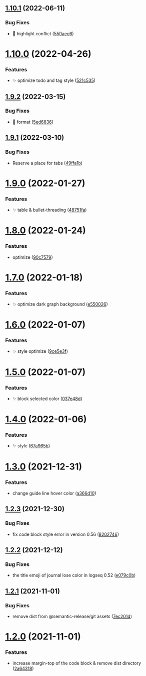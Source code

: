 ## [1.10.1](https://github.com/haydenull/logseq-woz-theme/compare/v1.10.0...v1.10.1) (2022-06-11)


### Bug Fixes

* 🐛 highlight conflict ([550aec6](https://github.com/haydenull/logseq-woz-theme/commit/550aec6e250dc0797b07714854c793e54739915e))

# [1.10.0](https://github.com/haydenull/logseq-woz-theme/compare/v1.9.2...v1.10.0) (2022-04-26)


### Features

* ✨ optimize todo and tag style ([521c535](https://github.com/haydenull/logseq-woz-theme/commit/521c5350bee9ce4873b7344938cf9f704ad11748))

## [1.9.2](https://github.com/haydenull/logseq-woz-theme/compare/v1.9.1...v1.9.2) (2022-03-15)


### Bug Fixes

* 🎨 format ([5ed6836](https://github.com/haydenull/logseq-woz-theme/commit/5ed68365309a628e523c9528ba1a550ee16d362e))

## [1.9.1](https://github.com/haydenull/logseq-woz-theme/compare/v1.9.0...v1.9.1) (2022-03-10)


### Bug Fixes

* Reserve a place for tabs ([49ffa1b](https://github.com/haydenull/logseq-woz-theme/commit/49ffa1b40df6779faaad6bbe5fc15241cbc9d7fa))

# [1.9.0](https://github.com/haydenull/logseq-woz-theme/compare/v1.8.0...v1.9.0) (2022-01-27)


### Features

* ✨ table & bullet-threading ([48751fa](https://github.com/haydenull/logseq-woz-theme/commit/48751fa8c9bd27483658e1fcd1f8c894781c452c))

# [1.8.0](https://github.com/haydenull/logseq-woz-theme/compare/v1.7.0...v1.8.0) (2022-01-24)


### Features

* optimize ([90c7579](https://github.com/haydenull/logseq-woz-theme/commit/90c75794ab408aae8e932ed996be524beffd7d6a))

# [1.7.0](https://github.com/haydenull/logseq-woz-theme/compare/v1.6.0...v1.7.0) (2022-01-18)


### Features

* ✨ optimize dark graph background ([e550026](https://github.com/haydenull/logseq-woz-theme/commit/e550026c96d6b431e0bd644f758db3f435abed0d))

# [1.6.0](https://github.com/haydenull/logseq-woz-theme/compare/v1.5.0...v1.6.0) (2022-01-07)


### Features

* ✨ style optimize ([9ce5e3f](https://github.com/haydenull/logseq-woz-theme/commit/9ce5e3fb56a6356107362c04e451b280bbcb1edb))

# [1.5.0](https://github.com/haydenull/logseq-woz-theme/compare/v1.4.0...v1.5.0) (2022-01-07)


### Features

* ✨ block selected color ([037e48d](https://github.com/haydenull/logseq-woz-theme/commit/037e48d1694fc72f75ee2886d085076a42847a50))

# [1.4.0](https://github.com/haydenull/logseq-woz-theme/compare/v1.3.0...v1.4.0) (2022-01-06)


### Features

* ✨ style ([67a965b](https://github.com/haydenull/logseq-woz-theme/commit/67a965b17f31b911ee7b9b641b9b07267b7a00b1))

# [1.3.0](https://github.com/haydenull/logseq-woz-theme/compare/v1.2.3...v1.3.0) (2021-12-31)


### Features

* change guide line hover color ([a366d10](https://github.com/haydenull/logseq-woz-theme/commit/a366d10c911d5718119ee1fb7e622197d0ad4e99))

## [1.2.3](https://github.com/haydenull/logseq-woz-theme/compare/v1.2.2...v1.2.3) (2021-12-30)


### Bug Fixes

* fix code block style error in version 0.56 ([8202746](https://github.com/haydenull/logseq-woz-theme/commit/8202746c197234d02a60f810513cf6d242f970cf))

## [1.2.2](https://github.com/haydenull/logseq-woz-theme/compare/v1.2.1...v1.2.2) (2021-12-12)


### Bug Fixes

* the title emoji of journal lose color in logseq 0.52 ([e079c0b](https://github.com/haydenull/logseq-woz-theme/commit/e079c0b78b53678243a8a37b33e610558311cf3f))

## [1.2.1](https://github.com/haydenull/logseq-woz-theme/compare/v1.2.0...v1.2.1) (2021-11-01)


### Bug Fixes

* remove dist from @semantic-release/git assets ([7ec201d](https://github.com/haydenull/logseq-woz-theme/commit/7ec201dae92546d9d6df9e51110e2b0a22113642))

# [1.2.0](https://github.com/haydenull/logseq-woz-theme/compare/v1.1.1...v1.2.0) (2021-11-01)


### Features

* increase margin-top of the code block & remove dist directory ([2a64318](https://github.com/haydenull/logseq-woz-theme/commit/2a643188640687c8a6d215eeb0755b0f2c9b5719))
